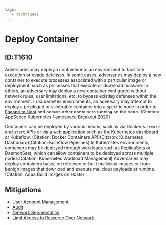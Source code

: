 ```yaml
---
tags:
   - techniques
---
```

# Deploy Container
## ID:T1610
Adversaries may deploy a container into an environment to facilitate execution or evade defenses. In some cases, adversaries may deploy a new container to execute processes associated with a particular image or deployment, such as processes that execute or download malware. In others, an adversary may deploy a new container configured without network rules, user limitations, etc. to bypass existing defenses within the environment. In Kubernetes environments, an adversary may attempt to deploy a privileged or vulnerable container into a specific node in order to [Escape to Host](/mitre/techniques/T1611) and access other containers running on the node. (Citation: AppSecco Kubernetes Namespace Breakout 2020)

Containers can be deployed by various means, such as via Docker's <code>create</code> and <code>start</code> APIs or via a web application such as the Kubernetes dashboard or Kubeflow. (Citation: Docker Containers API)(Citation: Kubernetes Dashboard)(Citation: Kubeflow Pipelines) In Kubernetes environments, containers may be deployed through workloads such as ReplicaSets or DaemonSets, which can allow containers to be deployed across multiple nodes.(Citation: Kubernetes Workload Management) Adversaries may deploy containers based on retrieved or built malicious images or from benign images that download and execute malicious payloads at runtime.(Citation: Aqua Build Images on Hosts)
## Mitigations
* [User Account Management](/mitre/mitigations/M1018)
* [Audit](/mitre/mitigations/M1047)
* [Network Segmentation](/mitre/mitigations/M1030)
* [Limit Access to Resource Over Network](/mitre/mitigations/M1035)
